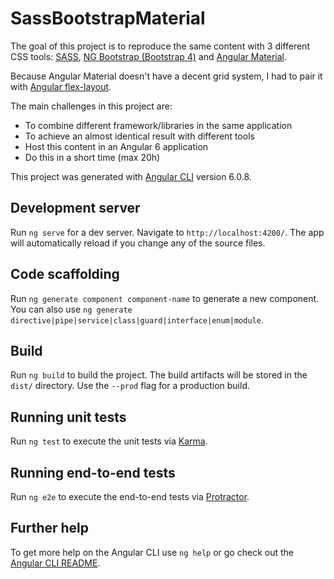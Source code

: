 # SassBootstrapMaterial

The goal of this project is to reproduce the same content with 3 different CSS tools: [SASS](https://sass-lang.com/), [NG Bootstrap (Bootstrap 4)](https://ng-bootstrap.github.io/#/home) and [Angular Material](https://material.angular.io/).

Because Angular Material doesn't have a decent grid system, I had to pair it with [Angular flex-layout](https://github.com/angular/flex-layout).

The main challenges in this project are:
- To combine different framework/libraries in the same application
- To achieve an almost identical result with different tools
- Host this content in an Angular 6 application
- Do this in a short time (max 20h)


This project was generated with [Angular CLI](https://github.com/angular/angular-cli) version 6.0.8.

## Development server

Run `ng serve` for a dev server. Navigate to `http://localhost:4200/`. The app will automatically reload if you change any of the source files.

## Code scaffolding

Run `ng generate component component-name` to generate a new component. You can also use `ng generate directive|pipe|service|class|guard|interface|enum|module`.

## Build

Run `ng build` to build the project. The build artifacts will be stored in the `dist/` directory. Use the `--prod` flag for a production build.

## Running unit tests

Run `ng test` to execute the unit tests via [Karma](https://karma-runner.github.io).

## Running end-to-end tests

Run `ng e2e` to execute the end-to-end tests via [Protractor](http://www.protractortest.org/).

## Further help

To get more help on the Angular CLI use `ng help` or go check out the [Angular CLI README](https://github.com/angular/angular-cli/blob/master/README.md).
